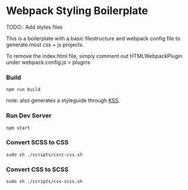 # Webpack Styling Boilerplate

TODO:: Add styles files

This is a boilerplate with a basic filestructure and webpack config file to generate most css + js projects.

To remove the index.html file, simply comment out HTMLWebpackPlugin under webpack.config.js > plugins

### Build
`npm run build`

note: also generates a styleguide through [KSS](https://github.com/kneath/kss).

### Run Dev Server
`npm start`

### Convert SCSS to CSS
`sudo sh ./scripts/cscc-css.sh`

### Convert CSS to SCSS
`sudo sh ./scripts/css-scss.sh`
